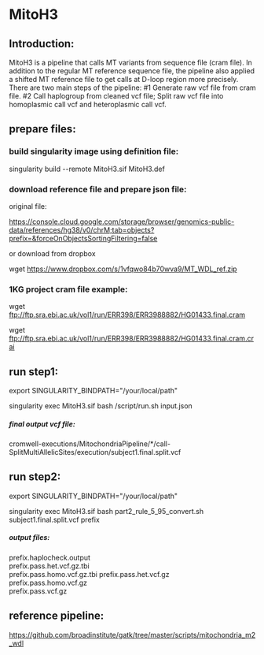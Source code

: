 # MitoH3

## Introduction:

MitoH3 is a pipeline that calls MT variants from sequence file (cram file). In addition to the regular MT reference sequence file, the pipeline also applied a shifted MT reference file to get calls at D-loop region more precisely. There are two main steps of the pipeline: #1 Generate raw vcf file from cram file. #2 Call haplogroup from cleaned vcf file; Split raw vcf file into homoplasmic call vcf and heteroplasmic call vcf.


## prepare files:

### build singularity image using definition file:
singularity build --remote MitoH3.sif MitoH3.def

### download reference file and prepare json file:
original file:

https://console.cloud.google.com/storage/browser/genomics-public-data/references/hg38/v0/chrM;tab=objects?prefix=&forceOnObjectsSortingFiltering=false

or download from dropbox

wget https://www.dropbox.com/s/1vfqwo84b70wva9/MT_WDL_ref.zip



### 1KG project cram file example:
wget ftp://ftp.sra.ebi.ac.uk/vol1/run/ERR398/ERR3988882/HG01433.final.cram

wget ftp://ftp.sra.ebi.ac.uk/vol1/run/ERR398/ERR3988882/HG01433.final.cram.crai




## run step1:

export SINGULARITY_BINDPATH="/your/local/path"

singularity exec MitoH3.sif bash /script/run.sh input.json

##### final output vcf file:
cromwell-executions/MitochondriaPipeline/*/call-SplitMultiAllelicSites/execution/subject1.final.split.vcf



## run step2:

export SINGULARITY_BINDPATH="/your/local/path"

singularity exec MitoH3.sif  bash   part2_rule_5_95_convert.sh   subject1.final.split.vcf  prefix

##### output files:
prefix.haplocheck.output  
prefix.pass.het.vcf.gz.tbi  
prefix.pass.homo.vcf.gz.tbi
prefix.pass.het.vcf.gz    
prefix.pass.homo.vcf.gz     
prefix.pass.vcf.gz



## reference pipeline:

https://github.com/broadinstitute/gatk/tree/master/scripts/mitochondria_m2_wdl


